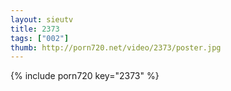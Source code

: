 ```yaml
--- 
layout: sieutv
title: 2373
tags: ["002"]
thumb: http://porn720.net/video/2373/poster.jpg
---
```

{% include porn720 key="2373" %} 
